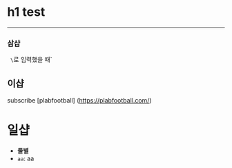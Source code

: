 <h1> h1 test </h1>

---

### 삼샵
` \`로 입력했을 때`
## 이샵
subscribe [plabfootball] (https://plabfootball.com/)
# 일샵
- **둘별**
- `aa`: aa
